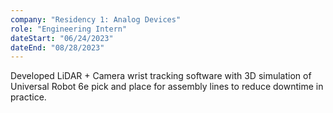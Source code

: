 ```yaml
---
company: "Residency 1: Analog Devices"
role: "Engineering Intern"
dateStart: "06/24/2023"
dateEnd: "08/28/2023"
---
```


Developed LiDAR + Camera wrist tracking software with 3D simulation of Universal Robot 6e pick and place for assembly lines to reduce downtime in practice.
